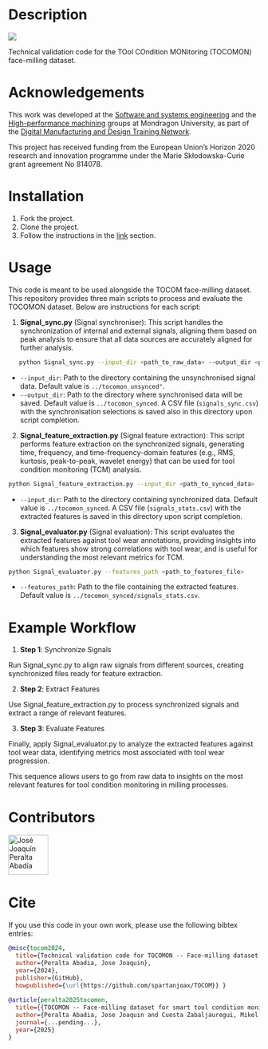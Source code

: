 # Description
<a href="https://github.com/spartanjoax/TOCOM">
    <img src="https://img.shields.io/badge/Python-3.7%20%7C%203.8-blue?style=for-the-badge&logo=python" />
</a>

Technical validation code for the TOol COndition MONitoring (TOCOMON) face-milling dataset.

# Acknowledgements
This work was developed at the [Software and systems engineering](https://www.mondragon.edu/en/research-transfer/engineering-technology/research-and-transfer-groups/-/mu-inv-mapping/grupo/ingenieria-del-sw-y-sistemas) and the [High-performance machining](https://www.mondragon.edu/en/research-transfer/engineering-technology/research-and-transfer-groups/-/mu-inv-mapping/grupo/mecanizado-de-alto-rendimiento) groups at Mondragon University, as part of the [Digital Manufacturing and Design Training Network](https://dimanditn.eu/es/home).

This project has received funding from the European Union’s Horizon 2020 research and innovation programme under the Marie Skłodowska-Curie grant agreement No 814078.

# Installation
1. Fork the project.
2. Clone the project.
3. Follow the instructions in the [link](#usage) section.

# Usage
This code is meant to be used alongside the TOCOM face-milling dataset. This repository provides three main scripts to process and evaluate the TOCOMON dataset. Below are instructions for each script:

1. **Signal_sync.py** (Signal synchroniser):
This script handles the synchronization of internal and external signals, aligning them based on peak analysis to ensure that all data sources are accurately aligned for further analysis. 

```bash
   python Signal_sync.py --input_dir <path_to_raw_data> --output_dir <path_to_synced_data>
```
- `--input_dir`: Path to the directory containing the unsynchronised signal data. Default value is `../tocomon_unsynced"`.
- `--output_dir`: Path to the directory where synchronised data will be saved. Default value is `../tocomon_synced`. A CSV file (`signals_sync.csv`) with the synchronisation selections is saved also in this directory  upon script completion.

2. **Signal_feature_extraction.py** (Signal feature extraction):
This script performs feature extraction on the synchronized signals, generating time, frequency, and time-frequency-domain features (e.g., RMS, kurtosis, peak-to-peak, wavelet energy) that can be used for tool condition monitoring (TCM) analysis.

```bash
python Signal_feature_extraction.py --input_dir <path_to_synced_data>
```
- `--input_dir`: Path to the directory containing synchronized data. Default value is `../tocomon_synced`. A CSV file (`signals_stats.csv`) with the extracted features is saved in this directory upon script completion.

3. **Signal_evaluator.py** (Signal evaluation):
This script evaluates the extracted features against tool wear annotations, providing insights into which features show strong correlations with tool wear, and is useful for understanding the most relevant metrics for TCM.

```bash
python Signal_evaluator.py --features_path <path_to_features_file>
```
- `--features_path`: Path to the file containing the extracted features. Default value is `../tocomon_synced/signals_stats.csv`.

# Example Workflow
1. **Step 1**: Synchronize Signals

Run Signal_sync.py to align raw signals from different sources, creating synchronized files ready for feature extraction.

2. **Step 2**: Extract Features

Use Signal_feature_extraction.py to process synchronized signals and extract a range of relevant features.

3. **Step 3**: Evaluate Features

Finally, apply Signal_evaluator.py to analyze the extracted features against tool wear data, identifying metrics most associated with tool wear progression.

This sequence allows users to go from raw data to insights on the most relevant features for tool condition monitoring in milling processes.

# Contributors

[//]: contributor-faces

<a href="https://github.com/spartanjoax"><img src="https://avatars.githubusercontent.com/u/29443664?v=4" title="José Joaquín Peralta Abadía" width="80" height="80"></a>

[//]: contributor-faces

# Cite

If you use this code in your own work, please use the following bibtex entries:

```bibtex
@misc{tocom2024, 
  title={Technical validation code for TOCOMON -- Face-milling dataset for smart tool condition monitoring}, 
  author={Peralta Abadia, Jose Joaquin}, 
  year={2024}, 
  publisher={GitHub}, 
  howpublished={\url{https://github.com/spartanjoax/TOCOM}} }
  
@article{peralta2025tocomon,
  title={{TOCOMON -- Face-milling dataset for smart tool condition monitoring}},
  author={Peralta Abadia, Jose Joaquin and Cuesta Zabaljauregui, Mikel and Larrinaga Barrenechea, Felix},
  journal={...pending...},
  year={2025}
}
```